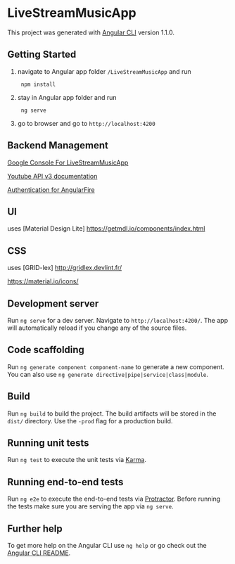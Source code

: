 # LiveStreamMusicApp

This project was generated with [Angular CLI](https://github.com/angular/angular-cli) version 1.1.0.

## Getting Started

1. navigate to Angular app folder  `/LiveStreamMusicApp` and run

        npm install

2. stay in Angular app folder and run

        ng serve

3. go to browser and go to `http://localhost:4200`



## Backend Management

[Google Console For LiveStreamMusicApp](https://console.developers.google.com/apis/credentials?project=livestreammusicapp-171123https://console.firebase.google.com/u/2/project/livestreammusicapp/database/data)

[Youtube API v3 documentation](https://developers.google.com/youtube/v3/docs/)

[Authentication for AngularFire](https://medium.freecodecamp.com/angular-2-authentication-made-easy-with-firebase-246c282d9ef8)

## UI
uses [Material Design Lite]
https://getmdl.io/components/index.html

## CSS
uses [GRID-lex]
http://gridlex.devlint.fr/

https://material.io/icons/

## Development server

Run `ng serve` for a dev server. Navigate to `http://localhost:4200/`. The app will automatically reload if you change any of the source files.

## Code scaffolding

Run `ng generate component component-name` to generate a new component. You can also use `ng generate directive|pipe|service|class|module`.

## Build

Run `ng build` to build the project. The build artifacts will be stored in the `dist/` directory. Use the `-prod` flag for a production build.

## Running unit tests

Run `ng test` to execute the unit tests via [Karma](https://karma-runner.github.io).

## Running end-to-end tests

Run `ng e2e` to execute the end-to-end tests via [Protractor](http://www.protractortest.org/).
Before running the tests make sure you are serving the app via `ng serve`.

## Further help

To get more help on the Angular CLI use `ng help` or go check out the [Angular CLI README](https://github.com/angular/angular-cli/blob/master/README.md).
